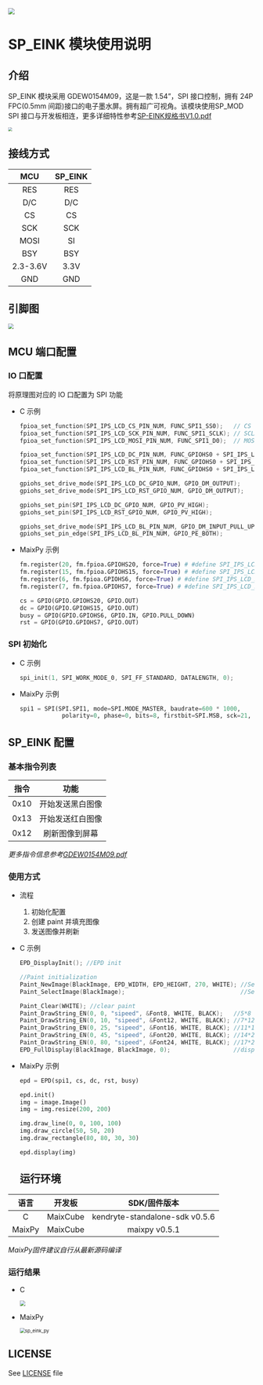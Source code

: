 <img src="img/icon_sipeed2.png" style="zoom:80%;" />

# SP_EINK 模块使用说明

## 介绍

SP_EINK 模块采用 GDEW0154M09，这是一款 1.54”，SPI 接口控制，拥有 24P FPC(0.5mm 间距)接口的电子墨水屏。拥有超广可视角。该模块使用SP_MOD SPI 接口与开发板相连，更多详细特性参考[SP-EINK规格书V1.0.pdf](doc/SP-EINK规格书V1.0.pdf)

<img src="img/sp_eink.png" style="zoom:50%;" >

## 接线方式

|   MCU    | SP_EINK |
| :------: | :-----: |
|   RES    |   RES   |
|   D/C    |   D/C   |
|    CS    |   CS    |
|   SCK    |   SCK   |
|   MOSI   |   SI    |
|   BSY    |   BSY   |
| 2.3-3.6V |  3.3V   |
|   GND    |   GND   |

## 引脚图

<img src="img/sp_eink_back.jpg" style="zoom: 67%;" />

## MCU 端口配置

### IO 口配置

将原理图对应的 IO 口配置为 SPI 功能

* C 示例

  ```c
  fpioa_set_function(SPI_IPS_LCD_CS_PIN_NUM, FUNC_SPI1_SS0);   // CS
  fpioa_set_function(SPI_IPS_LCD_SCK_PIN_NUM, FUNC_SPI1_SCLK); // SCLK
  fpioa_set_function(SPI_IPS_LCD_MOSI_PIN_NUM, FUNC_SPI1_D0);  // MOSI
  
  fpioa_set_function(SPI_IPS_LCD_DC_PIN_NUM, FUNC_GPIOHS0 + SPI_IPS_LCD_DC_GPIO_NUM);   // D2
  fpioa_set_function(SPI_IPS_LCD_RST_PIN_NUM, FUNC_GPIOHS0 + SPI_IPS_LCD_RST_GPIO_NUM); // D3
  fpioa_set_function(SPI_IPS_LCD_BL_PIN_NUM, FUNC_GPIOHS0 + SPI_IPS_LCD_BL_GPIO_NUM);   // D2
  
  gpiohs_set_drive_mode(SPI_IPS_LCD_DC_GPIO_NUM, GPIO_DM_OUTPUT);
  gpiohs_set_drive_mode(SPI_IPS_LCD_RST_GPIO_NUM, GPIO_DM_OUTPUT);
  
  gpiohs_set_pin(SPI_IPS_LCD_DC_GPIO_NUM, GPIO_PV_HIGH);
  gpiohs_set_pin(SPI_IPS_LCD_RST_GPIO_NUM, GPIO_PV_HIGH);
  
  gpiohs_set_drive_mode(SPI_IPS_LCD_BL_PIN_NUM, GPIO_DM_INPUT_PULL_UP);
  gpiohs_set_pin_edge(SPI_IPS_LCD_BL_PIN_NUM, GPIO_PE_BOTH);
  ```

* MaixPy 示例

  ```python
  fm.register(20, fm.fpioa.GPIOHS20, force=True) # #define SPI_IPS_LCD_SS_PIN_NUM 20
  fm.register(15, fm.fpioa.GPIOHS15, force=True) # #define SPI_IPS_LCD_DC_PIN_NUM 15
  fm.register(6, fm.fpioa.GPIOHS6, force=True) # #define SPI_IPS_LCD_BUSY_PIN_NUM 6
  fm.register(7, fm.fpioa.GPIOHS7, force=True) # #define SPI_IPS_LCD_RST_PIN_NUM 7
  
  cs = GPIO(GPIO.GPIOHS20, GPIO.OUT)
  dc = GPIO(GPIO.GPIOHS15, GPIO.OUT)
  busy = GPIO(GPIO.GPIOHS6, GPIO.IN, GPIO.PULL_DOWN)
  rst = GPIO(GPIO.GPIOHS7, GPIO.OUT)
  ```

### SPI 初始化

* C 示例

  ```c
  spi_init(1, SPI_WORK_MODE_0, SPI_FF_STANDARD, DATALENGTH, 0);
  ```

* MaixPy 示例

  ```python
  spi1 = SPI(SPI.SPI1, mode=SPI.MODE_MASTER, baudrate=600 * 1000,
              polarity=0, phase=0, bits=8, firstbit=SPI.MSB, sck=21, mosi=8)
  ```

## SP_EINK 配置

### 基本指令列表

| 指令  |       功能       |
| :---: | :--------------: |
| 0x10  | 开始发送黑白图像 |
| 0x13  | 开始发送红白图像 |
| 0x12  |  刷新图像到屏幕  |

*更多指令信息参考[GDEW0154M09.pdf](doc/GDEW0154M09.pdf)*

### 使用方式

* 流程

  1. 初始化配置
  2. 创建 paint 并填充图像
  3. 发送图像并刷新

* C 示例

  ```c
  EPD_DisplayInit(); //EPD init
  
  //Paint initialization
  Paint_NewImage(BlackImage, EPD_WIDTH, EPD_HEIGHT, 270, WHITE); //Set screen size and display orientation
  Paint_SelectImage(BlackImage);                                 //Set the virtual canvas data storage location
  
  Paint_Clear(WHITE); //clear paint
  Paint_DrawString_EN(0, 0, "sipeed", &Font8, WHITE, BLACK);   //5*8
  Paint_DrawString_EN(0, 10, "sipeed", &Font12, WHITE, BLACK); //7*12
  Paint_DrawString_EN(0, 25, "sipeed", &Font16, WHITE, BLACK); //11*16
  Paint_DrawString_EN(0, 45, "sipeed", &Font20, WHITE, BLACK); //14*20
  Paint_DrawString_EN(0, 80, "sipeed", &Font24, WHITE, BLACK); //17*24
  EPD_FullDisplay(BlackImage, BlackImage, 0);                  //display image
  ```
  
* MaixPy 示例

  ```python
  epd = EPD(spi1, cs, dc, rst, busy)

  epd.init()
  img = image.Image()
  img = img.resize(200, 200)

  img.draw_line(0, 0, 100, 100)
  img.draw_circle(50, 50, 20)
  img.draw_rectangle(80, 80, 30, 30)

  epd.display(img)
  
  ```

  ## 运行环境

|  语言  |  开发板  |          SDK/固件版本          |
| :----: | :------: | :----------------------------: |
|   C    | MaixCube | kendryte-standalone-sdk v0.5.6 |
| MaixPy | MaixCube |         maixpy v0.5.1          |

*MaixPy固件建议自行从最新源码编译*

### 运行结果

* C

  <img src="img/sp_eink_c.jpg" style="zoom:67%;" />

* MaixPy

  <img src="img/sp_eink_py.jpg" alt="sp_eink_py" style="zoom: 67%;" />

## LICENSE

See [LICENSE](LICENSE.md) file
